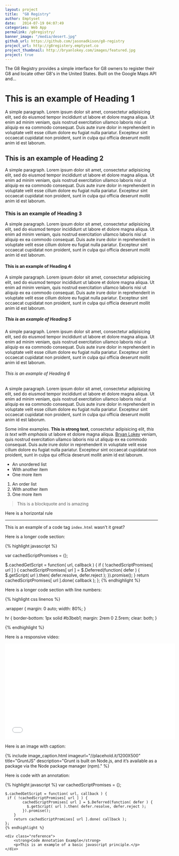```yaml
---
layout: project
title:  "G8 Registry"
author: Emptyset
date:   2014-07-19 04:07:49
categories: Web App
permalink: /g8registry/
banner_image: "/media/desert.jpg"
github_url: https://github.com/jasonadkison/g8-registry
project_url: http://g8registery.emptyset.co
project_thumbnail: http://bryanlokey.com/images/featured.jpg
project: true
---
```


The G8 Registry provides a simple interface for G8 owners to register their G8 and locate other G8's in the United States.  Built on the Google Maps API and...

<!--more-->

# This is an example of Heading 1 #

A simple paragraph. Lorem ipsum dolor sit amet, consectetur adipisicing elit, sed do eiusmod tempor incididunt ut labore et dolore magna aliqua. Ut enim ad minim veniam, quis nostrud exercitation ullamco laboris nisi ut aliquip ex ea commodo consequat. Duis aute irure dolor in reprehenderit in voluptate velit esse cillum dolore eu fugiat nulla pariatur. Excepteur sint occaecat cupidatat non proident, sunt in culpa qui officia deserunt mollit anim id est laborum.

## This is an example of Heading 2 ##

A simple paragraph. Lorem ipsum dolor sit amet, consectetur adipisicing elit, sed do eiusmod tempor incididunt ut labore et dolore magna aliqua. Ut enim ad minim veniam, quis nostrud exercitation ullamco laboris nisi ut aliquip ex ea commodo consequat. Duis aute irure dolor in reprehenderit in voluptate velit esse cillum dolore eu fugiat nulla pariatur. Excepteur sint occaecat cupidatat non proident, sunt in culpa qui officia deserunt mollit anim id est laborum.

### This is an example of Heading 3 ###

A simple paragraph. Lorem ipsum dolor sit amet, consectetur adipisicing elit, sed do eiusmod tempor incididunt ut labore et dolore magna aliqua. Ut enim ad minim veniam, quis nostrud exercitation ullamco laboris nisi ut aliquip ex ea commodo consequat. Duis aute irure dolor in reprehenderit in voluptate velit esse cillum dolore eu fugiat nulla pariatur. Excepteur sint occaecat cupidatat non proident, sunt in culpa qui officia deserunt mollit anim id est laborum.

#### This is an example of Heading 4 ####

A simple paragraph. Lorem ipsum dolor sit amet, consectetur adipisicing elit, sed do eiusmod tempor incididunt ut labore et dolore magna aliqua. Ut enim ad minim veniam, quis nostrud exercitation ullamco laboris nisi ut aliquip ex ea commodo consequat. Duis aute irure dolor in reprehenderit in voluptate velit esse cillum dolore eu fugiat nulla pariatur. Excepteur sint occaecat cupidatat non proident, sunt in culpa qui officia deserunt mollit anim id est laborum.

##### This is an example of Heading 5 #####

A simple paragraph. Lorem ipsum dolor sit amet, consectetur adipisicing elit, sed do eiusmod tempor incididunt ut labore et dolore magna aliqua. Ut enim ad minim veniam, quis nostrud exercitation ullamco laboris nisi ut aliquip ex ea commodo consequat. Duis aute irure dolor in reprehenderit in voluptate velit esse cillum dolore eu fugiat nulla pariatur. Excepteur sint occaecat cupidatat non proident, sunt in culpa qui officia deserunt mollit anim id est laborum.

###### This is an example of Heading 6 ######

A simple paragraph. Lorem ipsum dolor sit amet, consectetur adipisicing elit, sed do eiusmod tempor incididunt ut labore et dolore magna aliqua. Ut enim ad minim veniam, quis nostrud exercitation ullamco laboris nisi ut aliquip ex ea commodo consequat. Duis aute irure dolor in reprehenderit in voluptate velit esse cillum dolore eu fugiat nulla pariatur. Excepteur sint occaecat cupidatat non proident, sunt in culpa qui officia deserunt mollit anim id est laborum.

Some inline examples. <strong>This is strong text</strong>, consectetur adipisicing elit, <em>this is text with emphasis</em> ut labore et dolore magna aliqua. [Bryan Lokey](http://bryanlokey.com/) veniam, quis nostrud exercitation ullamco laboris nisi ut aliquip ex ea commodo consequat. Duis aute irure dolor in reprehenderit in voluptate velit esse cillum dolore eu fugiat nulla pariatur. Excepteur sint occaecat cupidatat non proident, sunt in culpa qui officia deserunt mollit anim id est laborum.

* An unordered list
* With another item
* One more item


1. An order list
2. With another item
3. One more item


> This is a blockquote and is amazing

Here is a horizontal rule

***

This is an example of a code tag `index.html` wasn't it great?


Here is a longer code section:

{% highlight javascript %}

var cachedScriptPromises = {};

$.cachedGetScript = function( url, callback ) {
    if ( !cachedScriptPromises[ url ] ) {
        cachedScriptPromises[ url ] = $.Deferred(function( defer ) {
            $.getScript( url ).then( defer.resolve, defer.reject );
        }).promise();
    }
    return cachedScriptPromises[ url ].done( callback );
};
{% endhighlight %}


Here is a longer code section with line numbers:

{% highlight css linenos %}

.wrapper {
  margin: 0 auto;
  width: 80%;
}

hr {
  border-bottom: 1px solid #b3beb1;
  margin: 2rem 0 2.5rem;
  clear: both;
}

{% endhighlight %}


Here is a responsive video:

<iframe src="//www.youtube.com/embed/fi8A-GHOo8c" width="560" height="315" frameborder="0" webkitallowfullscreen mozallowfullscreen allowfullscreen></iframe>


Here is an image with caption:

{% include image_caption.html imageurl="//placehold.it/1200X500" title="GruntJS" description="Grunt is built on Node.js, and it’s available as a package via the Node package manager (npm)." %}



Here is code with an annotation:

<div class="container">
	{% highlight javascript %}
	var cachedScriptPromises = {};

	$.cachedGetScript = function( url, callback ) {
   	 if ( !cachedScriptPromises[ url ] ) {
    	    cachedScriptPromises[ url ] = $.Deferred(function( defer ) {
      	      $.getScript( url ).then( defer.resolve, defer.reject );
        	}).promise();
    	}
    	return cachedScriptPromises[ url ].done( callback );
	};
	{% endhighlight %}

	<div class="reference">
		<strong>Code Annotation Example</strong>
		<p>This is an example of a basic javascript principle.</p>
	</div>
</div>
